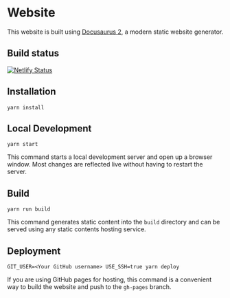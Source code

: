 # Website

This website is built using [Docusaurus 2](https://v2.docusaurus.io/), a modern static website generator.

## Build status
[![Netlify Status](https://api.netlify.com/api/v1/badges/7d952783-debe-4cca-bdd5-1a468f32baed/deploy-status)](https://app.netlify.com/sites/pensive-darwin-90a9ff/deploys)

## Installation

```console
yarn install
```

## Local Development

```console
yarn start
```

This command starts a local development server and open up a browser window. Most changes are reflected live without having to restart the server.

## Build

```console
yarn run build
```

This command generates static content into the `build` directory and can be served using any static contents hosting service.

## Deployment

```console
GIT_USER=<Your GitHub username> USE_SSH=true yarn deploy
```

If you are using GitHub pages for hosting, this command is a convenient way to build the website and push to the `gh-pages` branch.
